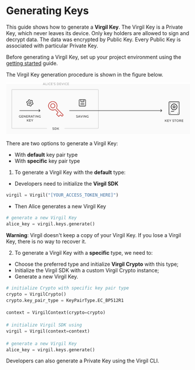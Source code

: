 # Generating Keys

This guide shows how to generate a **Virgil Key**. The Virgil Key is a Private Key, which never leaves its device. Only key holders are allowed to sign and decrypt data. The data was encrypted by Public Key. Every Public Key is associated with particular Private Key.

Before generating a Virgil Key, set up your project environment using the [getting started](/documentation/guides/configuration/client.md) guide.

The Virgil Key generation procedure is shown in the figure below.

![Virgil Key Intro](/documentation/img/Key_introduction.png "Keys generation")

There are two options to generate a Virgil Key:
- With **default** key pair type
- With **specific** key pair type


1. To generate a Virgil Key with the **default** type:


- Developers need to initialize the **Virgil SDK**

```python
virgil = Virgil("[YOUR_ACCESS_TOKEN_HERE]")
```

- Then Alice generates a new Virgil Key

```python
# generate a new Virgil Key
alice_key = virgil.keys.generate()
```

**Warning**: Virgil doesn't keep a copy of your Virgil Key. If you lose a Virgil Key, there is no way to recover it.

2. To generate a Virgil Key with a **specific** type, we need to:


- Choose the preferred type and initialize **Virgil Crypto** with this type;
- Initialize the Virgil SDK with a custom Virgil Crypto instance;
- Generate a new Virgil Key.

```python
# initialize Crypto with specific key pair type
crypto = VirgilCrypto()
crypto.key_pair_type = KeyPairType.EC_BP512R1

context = VirgilContext(crypto=crypto)

# initialize Virgil SDK using
virgil = Virgil(context=context)

# generate a new Virgil Key
alice_key = virgil.keys.generate()
```

Developers can also generate a Private Key using the Virgil CLI.
